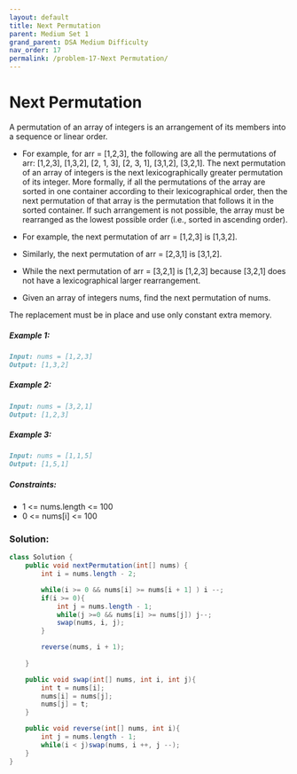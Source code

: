 ```yaml
---
layout: default
title: Next Permutation
parent: Medium Set 1
grand_parent: DSA Medium Difficulty
nav_order: 17
permalink: /problem-17-Next Permutation/
---
```

# Next Permutation
A permutation of an array of integers is an arrangement of its members into a sequence or linear order.

* For example, for arr = [1,2,3], the following are all the permutations of arr: [1,2,3], [1,3,2], [2, 1, 3], [2, 3, 1], [3,1,2], [3,2,1].
The next permutation of an array of integers is the next lexicographically greater permutation of its integer. More formally, if all the permutations of the array are sorted in one container according to their lexicographical order, then the next permutation of that array is the permutation that follows it in the sorted container. If such arrangement is not possible, the array must be rearranged as the lowest possible order (i.e., sorted in ascending order).

* For example, the next permutation of arr = [1,2,3] is [1,3,2].
* Similarly, the next permutation of arr = [2,3,1] is [3,1,2].
* While the next permutation of arr = [3,2,1] is [1,2,3] because [3,2,1] does not have a lexicographical larger rearrangement.
* Given an array of integers nums, find the next permutation of nums.

The replacement must be in place and use only constant extra memory.

##### Example 1:
```markdown
Input: nums = [1,2,3]
Output: [1,3,2]
```
##### Example 2:
```markdown
Input: nums = [3,2,1]
Output: [1,2,3]
```
##### Example 3:
```markdown
Input: nums = [1,1,5]
Output: [1,5,1]
```
##### Constraints:
* 1 <= nums.length <= 100
* 0 <= nums[i] <= 100

### Solution:
```java
class Solution {
    public void nextPermutation(int[] nums) {
        int i = nums.length - 2;

        while(i >= 0 && nums[i] >= nums[i + 1] ) i --;
        if(i >= 0){
            int j = nums.length - 1;
            while(j >=0 && nums[i] >= nums[j]) j--;
            swap(nums, i, j);
        }

        reverse(nums, i + 1);
        
    }

    public void swap(int[] nums, int i, int j){
        int t = nums[i];
        nums[i] = nums[j];
        nums[j] = t;
    }

    public void reverse(int[] nums, int i){
        int j = nums.length - 1;
        while(i < j)swap(nums, i ++, j --);
    }
}
```